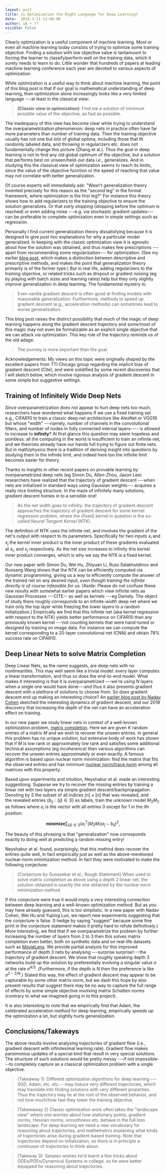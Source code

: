 ```yaml
---
layout: post
title: Is Optimization the Right Language for Deep Learning?
date:  2019-3-11 13:00:00
author: SA + ?? 
visible: False
---
```


Clearly optimization is a useful component of machine learning. Most or even all machine learning today consists of trying to optimize some training objective. Finding a solution with low objective value is tantamount to forcing the learner to classify/perform well on the training data, which it surely needs to learn to do.  Little wonder that hundreds of papers at leading machine learning conference each year are devoted to various aspects of optimization.

While optimization is a useful way to think about machine learning, the point of this blog post is that if our goal is mathematical understanding of deep learning, then  optimization alone increasingly looks like a very limited language ---at least in the classical view:

> **(Classic view in optimization)**: Find me a solution of minimum possible value of the objective, as fast as possible. 

The inadequacy of this view has become clear while trying to understand the overparametrization phenomenon: deep nets in practice often have far more parameters than number of training data. Then the training objective usually has not one but *lots* of global optima, including those that fit randomly labeled data, and throwing in regularizers etc. does not fundamentally change this picture (Zhang et al.). Thus the goal in deep learning is not to find any old global optimum of the objective, but a solution that performs best on unseen/held-out data i.e., generalizes. And in studying this the classical view of optimization seems to reach its limits, since the value of the objective function or the speed of reaching that value may not correlate with better generalization. 

Of course experts will immediately ask: "Wasn't generalization theory invented precisely for this reason as the "second leg" in the formal framework, where optimization is the first leg?" For instance this theory shows how to add regularizers to the training objective to ensure the solution generalizes. Or that *early stopping* (stopping before the optimum is reached) or even adding noise ---e.g. via stochastic gradient updates---  can be preferable to complete optimization even in simple settings such as regression. 

Personally I find current generalization theory dissatisfying because it is designed to give *post hoc* explanations for why a particular model generalized. In keeping with the classic optimization view it is agnostic about *how* the solution was obtained, and thus makes few prescriptions ---apart from recommending some regularization--- for optimization.   (See my earlier [blog post](http://www.offconvex.org/2017/12/08/generalization1/), which makes a distinction between descriptive and prescriptive methods, and makes the point that generalization theory primarily is of the former type.)
But in real life, adding  regularizers to the training objective, or related tricks such as dropout or gradient noising (eg by playing with batch sizes and learning rates) help but they only slightly improve generalization in deep learning. The fundamental mystery is:

> Even vanilla gradient descent is often good at finding models with reasonable generalization. Furthermore, methods to speed up gradient descent (e.g., acceleration methods) can sometimes lead to worse generalization. 

This blog post raises the distinct possibility that much of the magic of deep learning happens along the  gradient descent trajectory and some/most of this magic may not even be formalizable as an explicit single objective that we can attack via optimization.  This key role of the trajectory reminds us of the old adage. 

> The journey is more important than the goal. 

Acknowledgements: My views on this topic were originally shaped by the excellent papers from TTI Chicago group regarding the implicit bias of gradient descent (Cite), and were solidified by some recent discoveries that I will sketch below, which involve rigorous analysis of gradient descent in some simple but suggestive settings.  

## Training of Infinitely Wide Deep Nets 

Since overparametrization does not appear to hurt deep nets too much, researchers have wondered what happens if we use a fixed training set e.g., CIFAR10 to train a classic deep net architecture like AlexNet or VGG19 but whose "width" ---namely, number of channels in the convolutional filters, and number of nodes in fully connected internal layers---- is allowed to increase to **infinity**? At first glance this question may seem hopeless and pointless: all the computing in the world is insufficient to train an infinite net, and we theorists already have our hands full trying to figure out finite nets.  But in math/physics there is a tradition of deriving insight into questions by studying them in the infinite limit, and indeed here too the infinite limit becomes easier for theory. 

 Thanks to insights in other recent papers on provable learning by overparametrized deep nets (eg Simon Du, Allen-Zhou, Jason Lee) researchers have realized that the trajectory  of gradient descent ---when nets are initialized in standard ways using Gaussian weights--- acquires a really nice limiting structure. In the maze of infinitely many solutions, gradient descent homes in to a sensible one!
 
 > As the net width goes to infinity: the trajectory of gradient descent approaches the trajectory of gradient descent for some kernel regression problem, where the (fixed) kernel in question is the so-called  *Neural Tangent Kernel* (NTK).
 
  The definition of NTK uses the infinite net, and involves the gradient of the net's output with respect to its parameters. Specifically for two inputs $x_i$ and $x_j$ the kernel inner product   is the inner product of these gradients evaluated at $x_i$, and $x_j$ respectively. As the net size increases to infinity this kernel inner product converges, which is why we say the NTK is a fixed kernel. 
  
  Our new paper with Simon Du, Wei Hu, Zhiyuan Li, Russ Salakhutdinov and Ruosang Wang shows that the NTK can be efficiently computed via dynamic programming, giving us a way to efficiently compute the answer of the trained net on any desired input,  *even though training the infinite directly is of course infeasible for us.* (Aside: Please do not confuse these new results with somewhat earlier papers which view infinite nets as Gaussian Processes  ---CITE-- as well as kernels  ---eg Daniely. The object of study there roughly corresponds to an infinite-width deep net where we train only the top layer while freezing the lower layers to a random initialization.) Empirically we find that this infinite net (aka kernel regression with respect to the NTK) yields better performance on CIFAR10 than any previously known kernel ---not counting kernels that were  hand-tuned or designed by training on image data. For instance we can compute the kernel corresponding to a 20-layer convolutional net (CNN) and obtain 78% success rate on CIFAR10.  
 
## Deep Linear Nets to solve Matrix Completion

Deep Linear Nets, as the name suggests, are deep nets with no nonlinearities. This may well seem like a trivial model: every layer computes a linear transformation, and thus so does the end-to-end model.  What makes it  interesting is that it is overparametrized ---we're using $N$ layers when a single one would have done---and thus it also presents gradient descent with a plethora of solutions to choose from. So does gradient descent end up making an interesting choice? An [earlier blog post by Nadav Cohen](http://www.offconvex.org/2018/03/02/acceleration-overparameterization/) sketched the interesting dynamics of gradient descent, and our 2018 discovery that increasing the depth of the net can have an acceleration effect on training. 


In our new paper we study linear nets in context of a well-known optimization problem,  [matrix completion](https://en.wikipedia.org/wiki/Matrix_completion). Here we are given $K$ random entries of a matrix $M$ and we wish to recover the unseen entries. In general this problem has no unique solution, but extensive body of work has shown that if $M$ is low rank or approximately low rank and satisfies some additional technical assumptions (eg *incoherence*) then various algorithms can recover the unseen entries approximately or even exactly. A famous algorithm is based upon nuclear norm minimization: find the matrix that fits the observed entries and has minimum [nuclear norm/trace norm](https://en.wikipedia.org/wiki/Matrix_norm#Schatten_norms) among all matrices with this property.  

Based upon experiments and intuition, Neyshabur et al. made an interesting suggestiong. Suppose we try to recover the missing entries by  training a linear net with two layers
 via simple gradient descent/backpropagation. Denoting by $S$ the subset of  all indices $[n]\times [n]$ that was revealed, and  
the revealed entries $\{b_{ij}: (ij) \in S\}$  as labels, train the unknown model  $M_2M_2$ as follows where $e_i$ is the vector with all entries $0$ except for $1$ in the $i$th position:

$$ \textbf{minimize} \sum_{(ij) \in S} (e_i^T(M_2M_1)e_j - b_{ij})^2, $$

The beauty of this phrasing is that "generalization" now corresponds exactly to doing well at predicting a random missing entry! 

Neyshabur et al. found, surprisingly, that this method does recover the entries quite well, in fact empirically just as well as the above-mentioned nuclear-norm minimization method. In fact they were motivated to make the following conjecture: 

> (Conjecture by Gunasekar et al.; Rough Statement) When used to solve matrix completion as above using a depth $2$ linear net, the solution obtained is exactly the  one obtained by the nuclear norm minimization method. 

If this conjecture were true it would imply a very interesting connection between deep learning and a well-known optimization method. But as you may have already guessed, this is too simplistic. In a new paper with Nadav Cohen, Wei Hu and Yuping Luo, we report new experiments suggesting that the conjecture is false. (I hedge by saying "suggest" because some fine print in the conjecture statement makes it pretty hard to refute definitively.) More interesting, we find that if we overparametrize the problem by further increasing the number of layers from $2$ to $3$ then this solves matrix completion even better, both on synthetic data and on real-life datasets such as [MovieLens](https://grouplens.org/datasets/movielens/100k/). We provide partial analysis for this improved performance of depth $3$ nets by analysing ---surprise surprise!---the trajectory of gradient descent. We show that roughly speaking depth $3$ networks build up the solution by preferentially evolving a singular value $\sigma$ at the rate $\sigma^{4/3}$. (Furthermore, if the depth is $N$ then the preference is like $\sigma^{2-2/N}$.) Stated this way, the effect of gradient descent may appear to be capturable by some other matrix norm, but we dash this hope by also present results that suggest there may be no way to capture the full range of effects by some simple objective involving matrix Schatten norms (contrary to what we imagined going in to this project). 

It is also interesting to note that we empirically find that Adam, the celebrated  acceleration method for deep learning, empirically speeds up the optimization a lot, but slightly hurts generalization. 


## Conclusions/Takeways

The above results involve analysing trajectories of gradient flow (i.e., gradient descent with infinitesimal learning rate). Gradient flow makes parsimonius updates of a special kind that result in very special solutions.
The structure of such solutions would be pretty messy ---if not impossible---to completely capture as a classical optimization problem with a single objective. 

> (Takeaway 1): Different optimization algorithms for deep learning ---SGD, Adam, etc. etc.-- may induce very different trajectories, which may translate into finding solutions with very different properties. Thus the trajectory  may lie at the root of the observed behavior, and not how much/how fast they lower the training objective.

> (Takewaway 2) Classic optimization work often takes the "landscape view" where one worries about how stationary points, gradient norms, Hessian norms, smoothness etc. behave in the full loss landscape. For deep learning we need a new vocabulary for reasoning about trajectories, and mathematics explaining what kinds of trajectories arise during gradient-based training. Note that trajectories depend on initialization, so there is in principle a continuum of trajectories to think about. 



>(Takeway 3): Sanjeev wishes he'd learnt a few tricks about ODEs/PDEs/Dynamical Systems in college, so he were better equipped for reasoning about trajectories. 











 

